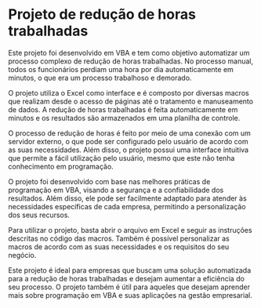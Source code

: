 # Projeto de redução de horas trabalhadas

Este projeto foi desenvolvido em VBA e tem como objetivo automatizar um processo complexo de redução de horas trabalhadas. No processo manual, todos os funcionários perdiam uma hora por dia automaticamente em minutos, o que era um processo trabalhoso e demorado.

O projeto utiliza o Excel como interface e é composto por diversas macros que realizam desde o acesso de páginas até o tratamento e manuseamento de dados. A redução de horas trabalhadas é feita automaticamente em minutos e os resultados são armazenados em uma planilha de controle.

O processo de redução de horas é feito por meio de uma conexão com um servidor externo, o que pode ser configurado pelo usuário de acordo com as suas necessidades. Além disso, o projeto possui uma interface intuitiva que permite a fácil utilização pelo usuário, mesmo que este não tenha conhecimento em programação.

O projeto foi desenvolvido com base nas melhores práticas de programação em VBA, visando a segurança e a confiabilidade dos resultados. Além disso, ele pode ser facilmente adaptado para atender às necessidades específicas de cada empresa, permitindo a personalização dos seus recursos.

Para utilizar o projeto, basta abrir o arquivo em Excel e seguir as instruções descritas no código das macros. Também é possível personalizar as macros de acordo com as suas necessidades e os requisitos do seu negócio.

Este projeto é ideal para empresas que buscam uma solução automatizada para a redução de horas trabalhadas e desejam aumentar a eficiência do seu processo. O projeto também é útil para aqueles que desejam aprender mais sobre programação em VBA e suas aplicações na gestão empresarial.

